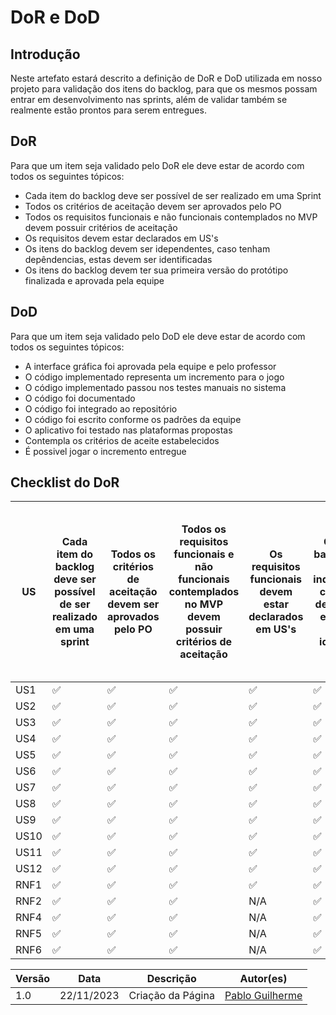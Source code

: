 # DoR e DoD

## Introdução

Neste artefato estará descrito a definição de DoR e DoD utilizada em nosso projeto para validação dos itens do backlog, para que os mesmos possam entrar em desenvolvimento nas sprints, além de validar também se realmente estão prontos para serem entregues.

## DoR

Para que um item seja validado pelo DoR ele deve estar de acordo com todos os seguintes tópicos:

- Cada item do backlog deve ser possível de ser realizado em uma Sprint
- Todos os critérios de aceitação devem ser aprovados pelo PO
- Todos os requisitos funcionais e não funcionais contemplados no MVP devem possuir critérios de aceitação
- Os requisitos devem estar declarados em US's
- Os itens do backlog devem ser idependentes, caso tenham depêndencias, estas devem ser identificadas
- Os itens do backlog devem ter sua primeira versão do protótipo finalizada e aprovada pela equipe

## DoD

Para que um item seja validado pelo DoD ele deve estar de acordo com todos os seguintes tópicos:

- A interface gráfica foi aprovada pela equipe e pelo professor
- O código implementado representa um incremento para o jogo
- O código implementado passou nos testes manuais no sistema
- O código foi documentado
- O código foi integrado ao repositório
- O código foi escrito conforme os padrões da equipe
- O aplicativo foi testado nas plataformas propostas
- Contempla os critérios de aceite estabelecidos
- É possivel jogar o incremento entregue

## Checklist do DoR

| US | Cada item do backlog deve ser possível de ser realizado em uma sprint |Todos os critérios de aceitação devem ser aprovados pelo PO | Todos os requisitos funcionais e não funcionais contemplados no MVP devem possuir critérios de aceitação | Os requisitos funcionais devem estar declarados em US's | Os itens do backlog devem ser independentes, caso tenham dependências, estas devem ser identificadas | Os itens do backlog devem ter sua primeira versão do protótipo finalizada e aprovada pela equipe |
|---------|---------------------------|----------------------------|--------------------|-------------------|  -------------------------|---------------------------------------------------------------------------------------------------------------------------------------------------------------------------------------------------- |
|US1 | ✅ | ✅ | ✅ | ✅ | ✅ | ✅  |
|US2| ✅ | ✅ | ✅ | ✅ | ✅ | ✅  |
|US3| ✅ | ✅ | ✅ | ✅ | ✅ | ❌  |
|US4| ✅ | ✅ | ✅ | ✅ | ✅ | ✅  |
|US5| ✅ | ✅ | ✅ | ✅ | ✅ | ❌  |
|US6| ✅ | ✅ | ✅ | ✅ | ✅ | ✅  |
|US7| ✅ | ✅ | ✅ | ✅ | ✅ | ❌  |
|US8| ✅ | ✅ | ✅ | ✅ | ✅ | ❌  |
|US9| ✅ | ✅ | ✅ | ✅ | ✅ | ✅  |
|US10| ✅ | ✅ | ✅ | ✅ | ✅ | ✅  |
|US11| ✅ | ✅ | ✅ | ✅ | ✅ | ✅  |
|US12| ✅ | ✅ | ✅ | ✅ | ✅ | ❌  |
|RNF1| ✅ | ✅ | ✅ | ✅ | ✅ | ❌  |
|RNF2 | ✅ | ✅ | ✅ | N/A | ✅ | ✅ |
|RNF4| ✅ | ✅ | ✅ | N/A | ✅ | N/A |
|RNF5| ✅ | ✅ | ✅ | N/A | ✅ | N/A |
|RNF6| ✅ | ✅ | ✅ | N/A | ✅ | N/A |


| Versão | Data       | Descrição          | Autor(es)                                        |
| ------ | ---------- | ------------------ | ------------------------------------------------ |
|1.0     | 22/11/2023 | Criação da Página | [Pablo Guilherme](https://github.com/PabloGJBS)  |